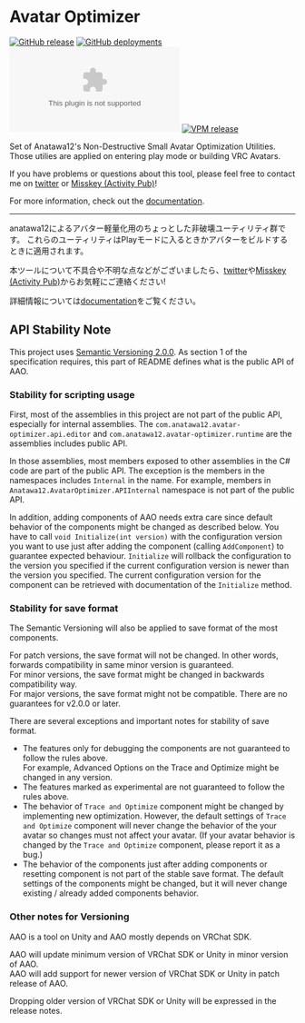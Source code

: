 Avatar Optimizer
====

[![GitHub release][shields-latest-release]][github-latest]
[![GitHub deployments][shields-deployment-master]][github-latest]
[![GitHub deployments][shields-deployment-vpm]][vpm-repository]
[![VPM release][shields-vpm]][vpm-repository]

[shields-latest-release]: https://img.shields.io/github/v/release/anatawa12/AvatarOptimizer?display_name=tag&sort=semver
[shields-deployment-vpm]: https://img.shields.io/github/deployments/anatawa12/AvatarOptimizer/vpm.anatawa12.com?label=VPM%20Deployment
[shields-deployment-master]: https://img.shields.io/github/deployments/anatawa12/AvatarOptimizer/master%20branch?label=Deployment
[shields-vpm]: https://img.shields.io/vpm/v/com.anatawa12.avatar-optimizer?repository_url=https%3A%2F%2Fvpm.anatawa12.com%2Fvpm.json

Set of Anatawa12's Non-Destructive Small Avatar Optimization Utilities.
Those utilies are applied on entering play mode or building VRC Avatars.

If you have problems or questions about this tool, please feel free to contact me on [twitter][twitter] or [Misskey (Activity Pub)][misskey]!

For more information, check out the [documentation].

---

anatawa12によるアバター軽量化用のちょっとした非破壊ユーティリティ群です。
これらのユーティリティはPlayモードに入るときかアバターをビルドするときに適用されます。

本ツールについて不具合や不明な点などがございましたら、[twitter][twitter]や[Misskey (Activity Pub)][misskey]からお気軽にご連絡ください!

詳細情報については[documentation][documentation-ja]をご覧ください。

[documentation]: https://vpm.anatawa12.com/avatar-optimizer/en/
[documentation-ja]: https://vpm.anatawa12.com/avatar-optimizer/ja/

[twitter]: https://go.anatawa12.com/twitter.vrchat
[misskey]: https://go.anatawa12.com/misskey.vrchat
[vpm-repository]: https://vpm.anatawa12.com/
[github-latest]: https://github.com/anatawa12/AvatarOptimizer/releases/latest

## API Stability Note

This project uses [Semantic Versioning 2.0.0](https://semver.org/spec/v2.0.0.html).
As section 1 of the specification requires, this part of README defines what is the public API of AAO.

### Stability for scripting usage
First, most of the assemblies in this project are not part of the public API, especially for internal assemblies.
The `com.anatawa12.avatar-optimizer.api.editor` and `com.anatawa12.avatar-optimizer.runtime` are the assemblies includes public API.

In those assemblies, most members exposed to other assemblies in the C# code are part of the public API.
The exception is the members in the namespaces includes `Internal` in the name.
For example, members in `Anatawa12.AvatarOptimizer.APIInternal` namespace is not part of the public API.

In addition, adding components of AAO needs extra care since default behavior of the components might be changed as described below.
You have to call `void Initialize(int version)` with the configuration version you want to use just after adding the component (calling `AddComponent`) to guarantee expected behaviour.
`Initialize` will rollback the configuration to the version you specified if the current configuration version is newer than the version you specified.
The current configuration version for the component can be retrieved with documentation of the `Initialize` method.

### Stability for save format

The Semantic Versioning will also be applied to save format of the most components.

For patch versions, the save format will not be changed. In other words, forwards compatibility in same minor version is guaranteed. \
For minor versions, the save format might be changed in backwards compatibility way.  \
For major versions, the save format might not be compatible. There are no guarantees for v2.0.0 or later.

There are several exceptions and important notes for stability of save format.
- The features only for debugging the components are not guaranteed to follow the rules above.\
  For example, Advanced Options on the Trace and Optimize might be changed in any version.
- The features marked as experimental are not guaranteed to follow the rules above.
- The behavior of `Trace and Optimize` component might be changed by implementing new optimization.
  However, the default settings of `Trace and Optimize` component will never change the behavior of the your avatar so changes must not affect your avatar.
  (If your avatar behavior is changed by the `Trace and Optimize` component, please report it as a bug.)
- The behavior of the components just after adding components or resetting component is not part of the stable save format.
  The default settings of the components might be changed, but it will never change existing / already added components behavior.

### Other notes for Versioning

AAO is a tool on Unity and AAO mostly depends on VRChat SDK.

AAO will update minimum version of VRChat SDK or Unity in minor version of AAO.\
AAO will add support for newer version of VRChat SDK or Unity in patch release of AAO.

Dropping older version of VRChat SDK or Unity will be expressed in the release notes.
